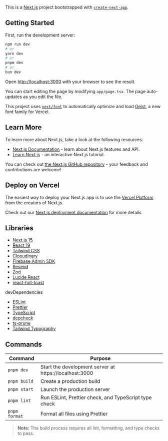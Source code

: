 This is a [Next.js](https://nextjs.org) project bootstrapped with [`create-next-app`](https://nextjs.org/docs/app/api-reference/cli/create-next-app).

## Getting Started

First, run the development server:

```bash
npm run dev
# or
yarn dev
# or
pnpm dev
# or
bun dev
```

Open [http://localhost:3000](http://localhost:3000) with your browser to see the result.

You can start editing the page by modifying `app/page.tsx`. The page auto-updates as you edit the file.

This project uses [`next/font`](https://nextjs.org/docs/app/building-your-application/optimizing/fonts) to automatically optimize and load [Geist](https://vercel.com/font), a new font family for Vercel.

## Learn More

To learn more about Next.js, take a look at the following resources:

- [Next.js Documentation](https://nextjs.org/docs) - learn about Next.js features and API.
- [Learn Next.js](https://nextjs.org/learn) - an interactive Next.js tutorial.

You can check out [the Next.js GitHub repository](https://github.com/vercel/next.js) - your feedback and contributions are welcome!

## Deploy on Vercel

The easiest way to deploy your Next.js app is to use the [Vercel Platform](https://vercel.com/new?utm_medium=default-template&filter=next.js&utm_source=create-next-app&utm_campaign=create-next-app-readme) from the creators of Next.js.

Check out our [Next.js deployment documentation](https://nextjs.org/docs/app/building-your-application/deploying) for more details.

## Libraries

- [Next.js 15](https://nextjs.org/)
- [React 19](https://react.dev/)
- [Tailwind CSS](https://tailwindcss.com/)
- [Clooudinary](https://cloudinary.com/)
- [Firebase Admin SDK](https://firebase.google.com/docs/admin/setup)
- [Resend](https://resend.com/)
- [Zod](https://zod.dev/)
- [Lucide React](https://lucide.dev/)
- [react-hot-toast](https://react-hot-oast.com/)

devDependencies
- [ESLint](https://eslint.org/)
- [Prettier](https://prettier.io/)
- [TypeScript](https://www.typescriptlang.org/)
- [depcheck](https://www.npmjs.com/package/depcheck)
- [ts-prune](https://github.com/nadeesha/ts-prune)
- [Tailwind Typography](https://tailwindcss.com/docs/typography-plugin)

## Commands

| Command | Purpose |
|---------|---------|
| `pnpm dev` | Start the development server at https://localhost:3000 |
| `pnpm build` | Create a production  build |
| `pnpm start` | Launch the production server |
| `pnpm lint` | Run ESLint, Prettier check, and TypeScript type check |
| `pnpm format` | Format all files using Prettier |

> **Note:** The build process requires all lint, formatting, and type checks to pass.